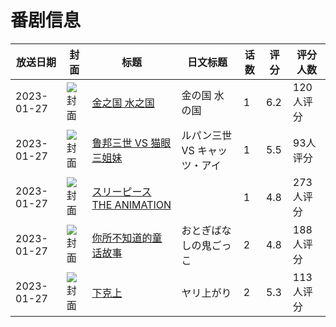 # 番剧信息

|放送日期|封面|标题|日文标题|话数|评分|评分人数|
|---|---|---|---|---|---|---|
|2023-01-27|![封面](https://lain.bgm.tv/pic/cover/c/ae/7b/389202_YJmJn.jpg)|[金之国 水之国](https://bangumi.tv/subject/389202)|金の国 水の国|1|6.2|120人评分|
|2023-01-27|![封面](https://lain.bgm.tv/pic/cover/c/41/5e/402370_EhG60.jpg)|[鲁邦三世 VS 猫眼三姐妹](https://bangumi.tv/subject/402370)|ルパン三世 VS キャッツ・アイ|1|5.5|93人评分|
|2023-01-27|![封面](https://bangumi.tv/img/no_icon_subject.png)|[スリーピース THE ANIMATION](https://bangumi.tv/subject/406423)||1|4.8|273人评分|
|2023-01-27|![封面](https://bangumi.tv/img/no_icon_subject.png)|[你所不知道的童话故事](https://bangumi.tv/subject/406868)|おとぎばなしの鬼ごっこ|2|4.8|188人评分|
|2023-01-27|![封面](https://bangumi.tv/img/no_icon_subject.png)|[下克上](https://bangumi.tv/subject/406869)|ヤリ上がり|2|5.3|113人评分|

